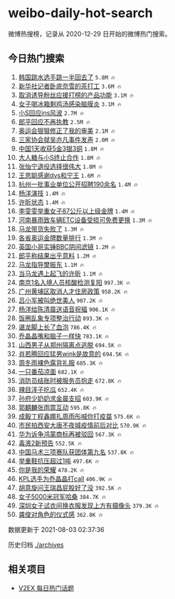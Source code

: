 # weibo-daily-hot-search

微博热搜榜，记录从 2020-12-29 日开始的微博热门搜索。

## 今日热门搜索

<!-- BEGIN -->

1. [韩国跳水选手跳一半回去了](https://s.weibo.com/weibo?q=%23%E9%9F%A9%E5%9B%BD%E8%B7%B3%E6%B0%B4%E9%80%89%E6%89%8B%E8%B7%B3%E4%B8%80%E5%8D%8A%E5%9B%9E%E5%8E%BB%E4%BA%86%23&Refer=top) `5.8M 🔥`
1. [新华社记者卧底奈雪的茶打工](https://s.weibo.com/weibo?q=%23%E6%96%B0%E5%8D%8E%E7%A4%BE%E8%AE%B0%E8%80%85%E5%8D%A7%E5%BA%95%E5%A5%88%E9%9B%AA%E7%9A%84%E8%8C%B6%E6%89%93%E5%B7%A5%23&Refer=top) `3.6M 🔥`
1. [取消诱导粉丝应援打榜的产品功能](https://s.weibo.com/weibo?q=%23%E5%8F%96%E6%B6%88%E8%AF%B1%E5%AF%BC%E7%B2%89%E4%B8%9D%E5%BA%94%E6%8F%B4%E6%89%93%E6%A6%9C%E7%9A%84%E4%BA%A7%E5%93%81%E5%8A%9F%E8%83%BD%23&Refer=top) `3.1M 🔥`
1. [女子喝冰箱剩鸡汤感染脑膜炎](https://s.weibo.com/weibo?q=%23%E5%A5%B3%E5%AD%90%E5%96%9D%E5%86%B0%E7%AE%B1%E5%89%A9%E9%B8%A1%E6%B1%A4%E6%84%9F%E6%9F%93%E8%84%91%E8%86%9C%E7%82%8E%23&Refer=top) `3.1M 🔥`
1. [小S回应ins风波](https://s.weibo.com/weibo?q=%23%E5%B0%8FS%E5%9B%9E%E5%BA%94ins%E9%A3%8E%E6%B3%A2%23&Refer=top) `2.7M 🔥`
1. [郎平回应不再执教](https://s.weibo.com/weibo?q=%23%E9%83%8E%E5%B9%B3%E5%9B%9E%E5%BA%94%E4%B8%8D%E5%86%8D%E6%89%A7%E6%95%99%23&Refer=top) `2.5M 🔥`
1. [奥运会狠狠修正了我的审美](https://s.weibo.com/weibo?q=%23%E5%A5%A5%E8%BF%90%E4%BC%9A%E7%8B%A0%E7%8B%A0%E4%BF%AE%E6%AD%A3%E4%BA%86%E6%88%91%E7%9A%84%E5%AE%A1%E7%BE%8E%23&Refer=top) `2.1M 🔥`
1. [三家协会就吴亦凡事件发声](https://s.weibo.com/weibo?q=%23%E4%B8%89%E5%AE%B6%E5%8D%8F%E4%BC%9A%E5%B0%B1%E5%90%B4%E4%BA%A6%E5%87%A1%E4%BA%8B%E4%BB%B6%E5%8F%91%E5%A3%B0%23&Refer=top) `2.0M 🔥`
1. [中国1天收获5金3银3铜](https://s.weibo.com/weibo?q=%23%E4%B8%AD%E5%9B%BD1%E5%A4%A9%E6%94%B6%E8%8E%B75%E9%87%913%E9%93%B63%E9%93%9C%23&Refer=top) `1.8M 🔥`
1. [大人糖与小S终止合作](https://s.weibo.com/weibo?q=%23%E5%A4%A7%E4%BA%BA%E7%B3%96%E4%B8%8E%E5%B0%8FS%E7%BB%88%E6%AD%A2%E5%90%88%E4%BD%9C%23&Refer=top) `1.8M 🔥`
1. [张怡宁退役选择很伟大](https://s.weibo.com/weibo?q=%E5%BC%A0%E6%80%A1%E5%AE%81%E9%80%80%E5%BD%B9%E9%80%89%E6%8B%A9%E5%BE%88%E4%BC%9F%E5%A4%A7&Refer=top) `1.8M 🔥`
1. [王思聪感谢dys和宁王](https://s.weibo.com/weibo?q=%23%E7%8E%8B%E6%80%9D%E8%81%AA%E6%84%9F%E8%B0%A2dys%E5%92%8C%E5%AE%81%E7%8E%8B%23&Refer=top) `1.6M 🔥`
1. [杭州一批事业单位公开招聘190余名](https://s.weibo.com/weibo?q=%23%E6%9D%AD%E5%B7%9E%E4%B8%80%E6%89%B9%E4%BA%8B%E4%B8%9A%E5%8D%95%E4%BD%8D%E5%85%AC%E5%BC%80%E6%8B%9B%E8%81%98190%E4%BD%99%E5%90%8D%23&Refer=top) `1.4M 🔥`
1. [杨洋演技](https://s.weibo.com/weibo?q=%E6%9D%A8%E6%B4%8B%E6%BC%94%E6%8A%80&Refer=top) `1.4M 🔥`
1. [许昕状态](https://s.weibo.com/weibo?q=%23%E8%AE%B8%E6%98%95%E7%8A%B6%E6%80%81%23&Refer=top) `1.4M 🔥`
1. [李雯雯举重女子87公斤以上级金牌](https://s.weibo.com/weibo?q=%23%E6%9D%8E%E9%9B%AF%E9%9B%AF%E4%B8%BE%E9%87%8D%E5%A5%B3%E5%AD%9087%E5%85%AC%E6%96%A4%E4%BB%A5%E4%B8%8A%E7%BA%A7%E9%87%91%E7%89%8C%23&Refer=top) `1.4M 🔥`
1. [河南暴雨致车辆ETC设备受损可免费更换](https://s.weibo.com/weibo?q=%23%E6%B2%B3%E5%8D%97%E6%9A%B4%E9%9B%A8%E8%87%B4%E8%BD%A6%E8%BE%86ETC%E8%AE%BE%E5%A4%87%E5%8F%97%E6%8D%9F%E5%8F%AF%E5%85%8D%E8%B4%B9%E6%9B%B4%E6%8D%A2%23&Refer=top) `1.3M 🔥`
1. [马龙带货失败了](https://s.weibo.com/weibo?q=%23%E9%A9%AC%E9%BE%99%E5%B8%A6%E8%B4%A7%E5%A4%B1%E8%B4%A5%E4%BA%86%23&Refer=top) `1.3M 🔥`
1. [各省奥运金牌数量排行](https://s.weibo.com/weibo?q=%23%E5%90%84%E7%9C%81%E5%A5%A5%E8%BF%90%E9%87%91%E7%89%8C%E6%95%B0%E9%87%8F%E6%8E%92%E8%A1%8C%23&Refer=top) `1.3M 🔥`
1. [英国小哥实锤BBC阴间滤镜](https://s.weibo.com/weibo?q=%23%E8%8B%B1%E5%9B%BD%E5%B0%8F%E5%93%A5%E5%AE%9E%E9%94%A4BBC%E9%98%B4%E9%97%B4%E6%BB%A4%E9%95%9C%23&Refer=top) `1.2M 🔥`
1. [郎平称结果出乎意料](https://s.weibo.com/weibo?q=%23%E9%83%8E%E5%B9%B3%E7%A7%B0%E7%BB%93%E6%9E%9C%E5%87%BA%E4%B9%8E%E6%84%8F%E6%96%99%23&Refer=top) `1.2M 🔥`
1. [马龙指导樊振东](https://s.weibo.com/weibo?q=%23%E9%A9%AC%E9%BE%99%E6%8C%87%E5%AF%BC%E6%A8%8A%E6%8C%AF%E4%B8%9C%23&Refer=top) `1.1M 🔥`
1. [当马龙遇上起飞的许昕](https://s.weibo.com/weibo?q=%23%E5%BD%93%E9%A9%AC%E9%BE%99%E9%81%87%E4%B8%8A%E8%B5%B7%E9%A3%9E%E7%9A%84%E8%AE%B8%E6%98%95%23&Refer=top) `1.1M 🔥`
1. [南京1名入境人员核酸检测复阳](https://s.weibo.com/weibo?q=%23%E5%8D%97%E4%BA%AC1%E5%90%8D%E5%85%A5%E5%A2%83%E4%BA%BA%E5%91%98%E6%A0%B8%E9%85%B8%E6%A3%80%E6%B5%8B%E5%A4%8D%E9%98%B3%23&Refer=top) `997.3K 🔥`
1. [广州黄埔区取消人才住房政策](https://s.weibo.com/weibo?q=%23%E5%B9%BF%E5%B7%9E%E9%BB%84%E5%9F%94%E5%8C%BA%E5%8F%96%E6%B6%88%E4%BA%BA%E6%89%8D%E4%BD%8F%E6%88%BF%E6%94%BF%E7%AD%96%23&Refer=top) `958.2K 🔥`
1. [吕小军被叫绝世美人](https://s.weibo.com/weibo?q=%23%E5%90%95%E5%B0%8F%E5%86%9B%E8%A2%AB%E5%8F%AB%E7%BB%9D%E4%B8%96%E7%BE%8E%E4%BA%BA%23&Refer=top) `907.2K 🔥`
1. [杨洋给陈清晨送语音祝福](https://s.weibo.com/weibo?q=%23%E6%9D%A8%E6%B4%8B%E7%BB%99%E9%99%88%E6%B8%85%E6%99%A8%E9%80%81%E8%AF%AD%E9%9F%B3%E7%A5%9D%E7%A6%8F%23&Refer=top) `906.1K 🔥`
1. [饭圈乱象专项整治行动](https://s.weibo.com/weibo?q=%23%E9%A5%AD%E5%9C%88%E4%B9%B1%E8%B1%A1%E4%B8%93%E9%A1%B9%E6%95%B4%E6%B2%BB%E8%A1%8C%E5%8A%A8%23&Refer=top) `893.3K 🔥`
1. [谌龙脚上长了血泡](https://s.weibo.com/weibo?q=%23%E8%B0%8C%E9%BE%99%E8%84%9A%E4%B8%8A%E9%95%BF%E4%BA%86%E8%A1%80%E6%B3%A1%23&Refer=top) `786.4K 🔥`
1. [乔晶晶嘴和脑子一样快](https://s.weibo.com/weibo?q=%23%E4%B9%94%E6%99%B6%E6%99%B6%E5%98%B4%E5%92%8C%E8%84%91%E5%AD%90%E4%B8%80%E6%A0%B7%E5%BF%AB%23&Refer=top) `783.1K 🔥`
1. [山西男子从郑州隔离点逃脱](https://s.weibo.com/weibo?q=%23%E5%B1%B1%E8%A5%BF%E7%94%B7%E5%AD%90%E4%BB%8E%E9%83%91%E5%B7%9E%E9%9A%94%E7%A6%BB%E7%82%B9%E9%80%83%E8%84%B1%23&Refer=top) `694.5K 🔥`
1. [肖若腾回应猛男wink是故意的](https://s.weibo.com/weibo?q=%23%E8%82%96%E8%8B%A5%E8%85%BE%E5%9B%9E%E5%BA%94%E7%8C%9B%E7%94%B7wink%E6%98%AF%E6%95%85%E6%84%8F%E7%9A%84%23&Refer=top) `694.5K 🔥`
1. [周冬雨裸色露背礼服](https://s.weibo.com/weibo?q=%23%E5%91%A8%E5%86%AC%E9%9B%A8%E8%A3%B8%E8%89%B2%E9%9C%B2%E8%83%8C%E7%A4%BC%E6%9C%8D%23&Refer=top) `685.3K 🔥`
1. [一只番茄凉面](https://s.weibo.com/weibo?q=%23%E4%B8%80%E5%8F%AA%E7%95%AA%E8%8C%84%E5%87%89%E9%9D%A2%23&Refer=top) `682.1K 🔥`
1. [消防员结账时被服务员抱走](https://s.weibo.com/weibo?q=%23%E6%B6%88%E9%98%B2%E5%91%98%E7%BB%93%E8%B4%A6%E6%97%B6%E8%A2%AB%E6%9C%8D%E5%8A%A1%E5%91%98%E6%8A%B1%E8%B5%B0%23&Refer=top) `672.8K 🔥`
1. [辣目洋子吃瓜](https://s.weibo.com/weibo?q=%23%E8%BE%A3%E7%9B%AE%E6%B4%8B%E5%AD%90%E5%90%83%E7%93%9C%23&Refer=top) `652.4K 🔥`
1. [孙府少奶奶求金晨支招](https://s.weibo.com/weibo?q=%23%E5%AD%99%E5%BA%9C%E5%B0%91%E5%A5%B6%E5%A5%B6%E6%B1%82%E9%87%91%E6%99%A8%E6%94%AF%E6%8B%9B%23&Refer=top) `603.9K 🔥`
1. [郭麒麟张雨霏互动](https://s.weibo.com/weibo?q=%23%E9%83%AD%E9%BA%92%E9%BA%9F%E5%BC%A0%E9%9B%A8%E9%9C%8F%E4%BA%92%E5%8A%A8%23&Refer=top) `595.8K 🔥`
1. [成毅丁程鑫娜扎周雨彤喊你打疫苗](https://s.weibo.com/weibo?q=%23%E6%88%90%E6%AF%85%E4%B8%81%E7%A8%8B%E9%91%AB%E5%A8%9C%E6%89%8E%E5%91%A8%E9%9B%A8%E5%BD%A4%E5%96%8A%E4%BD%A0%E6%89%93%E7%96%AB%E8%8B%97%23&Refer=top) `575.6K 🔥`
1. [市民拍西安大唐不夜城疫情前后对比](https://s.weibo.com/weibo?q=%23%E5%B8%82%E6%B0%91%E6%8B%8D%E8%A5%BF%E5%AE%89%E5%A4%A7%E5%94%90%E4%B8%8D%E5%A4%9C%E5%9F%8E%E7%96%AB%E6%83%85%E5%89%8D%E5%90%8E%E5%AF%B9%E6%AF%94%23&Refer=top) `570.9K 🔥`
1. [华为诉争鸿蒙商标再被驳回](https://s.weibo.com/weibo?q=%23%E5%8D%8E%E4%B8%BA%E8%AF%89%E4%BA%89%E9%B8%BF%E8%92%99%E5%95%86%E6%A0%87%E5%86%8D%E8%A2%AB%E9%A9%B3%E5%9B%9E%23&Refer=top) `567.3K 🔥`
1. [毒液2新预告](https://s.weibo.com/weibo?q=%23%E6%AF%92%E6%B6%B22%E6%96%B0%E9%A2%84%E5%91%8A%23&Refer=top) `552.5K 🔥`
1. [中国马术三项赛队获团体第九名](https://s.weibo.com/weibo?q=%23%E4%B8%AD%E5%9B%BD%E9%A9%AC%E6%9C%AF%E4%B8%89%E9%A1%B9%E8%B5%9B%E9%98%9F%E8%8E%B7%E5%9B%A2%E4%BD%93%E7%AC%AC%E4%B9%9D%E5%90%8D%23&Refer=top) `537.8K 🔥`
1. [举重鞋抗压超过1吨](https://s.weibo.com/weibo?q=%23%E4%B8%BE%E9%87%8D%E9%9E%8B%E6%8A%97%E5%8E%8B%E8%B6%85%E8%BF%871%E5%90%A8%23&Refer=top) `497.6K 🔥`
1. [你是我的荣耀](https://s.weibo.com/weibo?q=%E4%BD%A0%E6%98%AF%E6%88%91%E7%9A%84%E8%8D%A3%E8%80%80&Refer=top) `478.2K 🔥`
1. [KPL选手为乔晶晶打call](https://s.weibo.com/weibo?q=%23KPL%E9%80%89%E6%89%8B%E4%B8%BA%E4%B9%94%E6%99%B6%E6%99%B6%E6%89%93call%23&Refer=top) `406.9K 🔥`
1. [胡意旋问王瑞昌屁股好了没](https://s.weibo.com/weibo?q=%23%E8%83%A1%E6%84%8F%E6%97%8B%E9%97%AE%E7%8E%8B%E7%91%9E%E6%98%8C%E5%B1%81%E8%82%A1%E5%A5%BD%E4%BA%86%E6%B2%A1%23&Refer=top) `392.5K 🔥`
1. [女子5000米冠军哈桑](https://s.weibo.com/weibo?q=%23%E5%A5%B3%E5%AD%905000%E7%B1%B3%E5%86%A0%E5%86%9B%E5%93%88%E6%A1%91%23&Refer=top) `384.7K 🔥`
1. [深圳女子试衣间换衣服发现上方有摄像头](https://s.weibo.com/weibo?q=%23%E6%B7%B1%E5%9C%B3%E5%A5%B3%E5%AD%90%E8%AF%95%E8%A1%A3%E9%97%B4%E6%8D%A2%E8%A1%A3%E6%9C%8D%E5%8F%91%E7%8E%B0%E4%B8%8A%E6%96%B9%E6%9C%89%E6%91%84%E5%83%8F%E5%A4%B4%23&Refer=top) `379.3K 🔥`
1. [龚俊对角色的仪式感](https://s.weibo.com/weibo?q=%23%E9%BE%9A%E4%BF%8A%E5%AF%B9%E8%A7%92%E8%89%B2%E7%9A%84%E4%BB%AA%E5%BC%8F%E6%84%9F%23&Refer=top) `362.8K 🔥`

数据更新于 2021-08-03 02:37:36

<!-- END -->

历史归档 [./archives](./archives)

## 相关项目

- [V2EX 每日热门话题](https://github.com/boojack/v2ex-daily-hot-topic)
